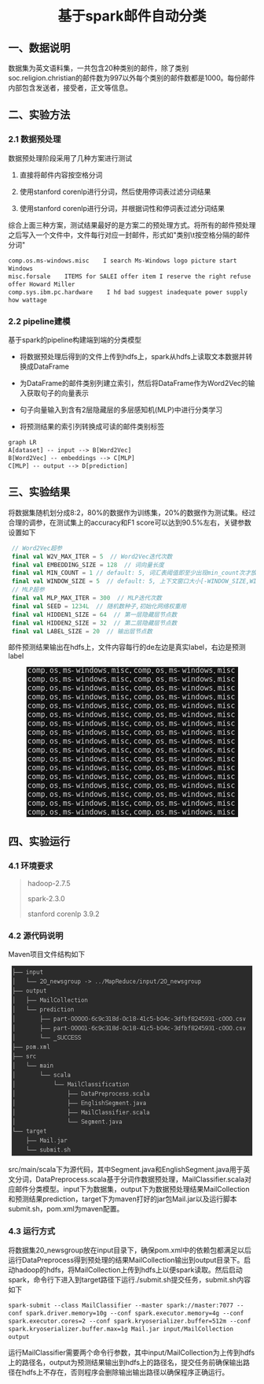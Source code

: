 <center><h1>基于spark邮件自动分类</h1></center>

## 一、数据说明

数据集为英文语料集，一共包含20种类别的邮件，除了类别soc.religion.christian的邮件数为997以外每个类别的邮件数都是1000。每份邮件内部包含发送者，接受者，正文等信息。



## 二、实验方法

### 2.1 数据预处理

数据预处理阶段采用了几种方案进行测试

1. 直接将邮件内容按空格分词

2. 使用stanford corenlp进行分词，然后使用停词表过滤分词结果

3. 使用stanford corenlp进行分词，并根据词性和停词表过滤分词结果

综合上面三种方案，测试结果最好的是方案二的预处理方式。将所有的邮件预处理之后写入一个文件中，文件每行对应一封邮件，形式如"类别\t按空格分隔的邮件分词"

```
comp.os.ms-windows.misc    I search Ms-Windows logo picture start Windows
misc.forsale    ITEMS for SALEI offer item I reserve the right refuse offer Howard Miller
comp.sys.ibm.pc.hardware    I hd bad suggest inadequate power supply how wattage
```

### 2.2 pipeline建模

基于spark的pipeline构建端到端的分类模型

* 将数据预处理后得到的文件上传到hdfs上，spark从hdfs上读取文本数据并转换成DataFrame
* 为DataFrame的邮件类别列建立索引，然后将DataFrame作为Word2Vec的输入获取句子的向量表示

* 句子向量输入到含有2层隐藏层的多层感知机(MLP)中进行分类学习
* 将预测结果的索引列转换成可读的邮件类别标签

```mermaid
graph LR
A[dataset] -- input --> B[Word2Vec]
B[Word2Vec] -- embeddings --> C[MLP]
C[MLP] -- output --> D[prediction]
```



## 三、实验结果

将数据集随机划分成8:2，80%的数据作为训练集，20%的数据作为测试集。经过合理的调参，在测试集上的accuracy和F1 score可以达到90.5%左右，关键参数设置如下

```scala
 // Word2Vec超参
 final val W2V_MAX_ITER = 5  // Word2Vec迭代次数
 final val EMBEDDING_SIZE = 128  // 词向量长度
 final val MIN_COUNT = 1 // default: 5, 词汇表阈值即至少出现min_count次才放入词汇表中 
 final val WINDOW_SIZE = 5  // default: 5, 上下文窗口大小[-WINDOW_SIZE,WINDOW_SIZE]
 // MLP超参
 final val MLP_MAX_ITER = 300  // MLP迭代次数
 final val SEED = 1234L  // 随机数种子,初始化网络权重用
 final val HIDDEN1_SIZE = 64  // 第一层隐藏层节点数
 final val HIDDEN2_SIZE = 32  // 第二层隐藏层节点数
 final val LABEL_SIZE = 20  // 输出层节点数
```

邮件预测结果输出在hdfs上，文件内容每行的de左边是真实label，右边是预测label

<div align="center">
	<img src="https://raw.githubusercontent.com/tracy-talent/Notes/master/imgs/spark-mail1.png">
</div>



## 四、实验运行

### 4.1 环境要求

> hadoop-2.7.5
>
> spark-2.3.0
>
> stanford corenlp 3.9.2

### 4.2 源代码说明

Maven项目文件结构如下
<div align="center">
	<img src="https://raw.githubusercontent.com/tracy-talent/Notes/master/imgs/spark-mail2.png">
</div>

src/main/scala下为源代码，其中Segment.java和EnglishSegment.java用于英文分词，DataPreprocess.scala基于分词作数据预处理，MailClassifier.scala对应邮件分类模型。input下为数据集，output下为数据预处理结果MailCollection和预测结果prediction，target下为maven打好的jar包Mail.jar以及运行脚本submit.sh，pom.xml为maven配置。

### 4.3 运行方式

将数据集20_newsgroup放在input目录下，确保pom.xml中的依赖包都满足以后运行DataPreprocess得到预处理的结果MailCollection输出到output目录下。启动hadoop的hdfs，将MailCollection上传到hdfs上以便spark读取。然后启动spark，命令行下进入到target路径下运行./submit.sh提交任务，submit.sh内容如下

```shell
spark-submit --class MailClassifier --master spark://master:7077 --conf spark.driver.memory=10g --conf spark.executor.memory=4g --conf spark.executor.cores=2 --conf spark.kryoserializer.buffer=512m --conf spark.kryoserializer.buffer.max=1g Mail.jar input/MailCollection output
```

运行MailClassifier需要两个命令行参数，其中input/MailCollection为上传到hdfs上的路径名，output为预测结果输出到hdfs上的路径名，提交任务前确保输出路径在hdfs上不存在，否则程序会删除输出输出路径以确保程序正确运行。
